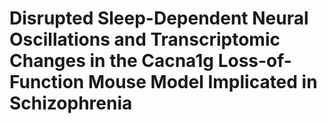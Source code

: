 # Disrupted Sleep-Dependent Neural Oscillations and Transcriptomic Changes in the Cacna1g Loss-of-Function Mouse Model Implicated in Schizophrenia
